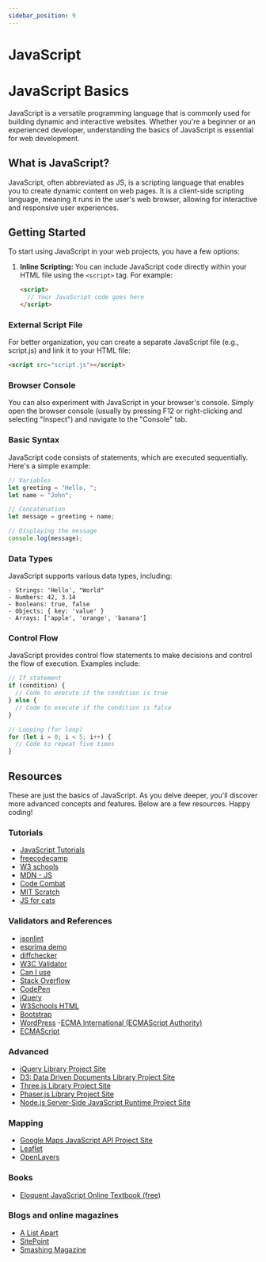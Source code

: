 ```yaml
---
sidebar_position: 9
---
```


# JavaScript

# JavaScript Basics

JavaScript is a versatile programming language that is commonly used for building dynamic and interactive websites. Whether you're a beginner or an experienced developer, understanding the basics of JavaScript is essential for web development.

## What is JavaScript?

JavaScript, often abbreviated as JS, is a scripting language that enables you to create dynamic content on web pages. It is a client-side scripting language, meaning it runs in the user's web browser, allowing for interactive and responsive user experiences.

## Getting Started

To start using JavaScript in your web projects, you have a few options:

1. **Inline Scripting:**
   You can include JavaScript code directly within your HTML file using the `<script>` tag. For example:
   ```html
   <script>
     // Your JavaScript code goes here
   </script>
   ```

### External Script File

For better organization, you can create a separate JavaScript file (e.g., script.js) and link it to your HTML file:

```html
<script src="script.js"></script>
```

### Browser Console

You can also experiment with JavaScript in your browser's console. Simply open the browser console (usually by pressing F12 or right-clicking and selecting "Inspect") and navigate to the "Console" tab.

### Basic Syntax

JavaScript code consists of statements, which are executed sequentially. Here's a simple example:

```js
// Variables
let greeting = "Hello, ";
let name = "John";

// Concatenation
let message = greeting + name;

// Displaying the message
console.log(message);
```

### Data Types

JavaScript supports various data types, including:

```
- Strings: 'Hello', "World"
- Numbers: 42, 3.14
- Booleans: true, false
- Objects: { key: 'value' }
- Arrays: ['apple', 'orange', 'banana']
```

### Control Flow

JavaScript provides control flow statements to make decisions and control the flow of execution. Examples include:

```js
// If statement
if (condition) {
  // Code to execute if the condition is true
} else {
  // Code to execute if the condition is false
}

// Looping (for loop)
for (let i = 0; i < 5; i++) {
  // Code to repeat five times
}
```

## Resources

These are just the basics of JavaScript. As you delve deeper, you'll discover more advanced concepts and features. Below are a few resources. Happy coding!

### Tutorials

- [JavaScript Tutorials](https://javascript.info/)
- [freecodecamp](https://www.freecodecamp.org/Links)
- [W3 schools](https://www.w3schools.com/js/)
- [MDN - JS](https://developer.mozilla.org/en-US/docs/Web/JavaScript)
- [Code Combat](https://codecombat.com/)
- [MIT Scratch](https://scratch.mit.edu/)
- [JS for cats](https://srjc.ethan.com/js4cats/)

### Validators and References

- [jsonlint](https://jsonlint.com/)
- [esprima demo](https://esprima.org/demo/validate.html)
- [diffchecker](https://www.diffchecker.com/)
- [W3C Validator](http://validator.w3.org)
- [Can I use](http://www.caniuse.com)
- [Stack Overflow](http://stackoverflow.com/)
- [CodePen](http://codepen.io/)
- [jQuery](http://www.jquery.com)
- [W3Schools HTML](http://www.w3schools.com/html/)
- [Bootstrap](http://getbootstrap.com)
- [WordPress](http://wordpress.org) -[ECMA International (ECMAScript Authority)](https://www.ecma-international.org/)
- [ECMAScript](https://en.wikipedia.org/wiki/ECMAScript)

### Advanced

- [jQuery Library Project Site](https://jquery.com/)
- [D3: Data Driven Documents Library Project Site](https://d3js.org/Links)
- [Three.js Library Project Site](https://threejs.org/Links)
- [Phaser.js Library Project Site](http://phaser.io/)
- [Node.js Server-Side JavaScript Runtime Project Site](https://nodejs.org/)

### Mapping

- [Google Maps JavaScript API Project Site](https://developers.google.com/maps/documentation/javascript/tutorial)
- [Leaflet](https://leafletjs.com/)
- [OpenLayers](https://openlayers.org/)

### Books

- [Eloquent JavaScript Online Textbook (free)](https://eloquentjavascript.net/)

### Blogs and online magazines

- [A List Apart](http://www.alistapart.com)
- [SitePoint](http://www.sitepoint.com)
- [Smashing Magazine](http://www.smashingmagazine.com)
